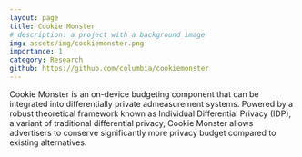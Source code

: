 ```yaml
---
layout: page
title: Cookie Monster
# description: a project with a background image
img: assets/img/cookiemonster.png
importance: 1
category: Research
github: https://github.com/columbia/cookiemonster
---
```


Cookie Monster is an on-device budgeting component that can be integrated into differentially private admeasurement systems. Powered by a robust theoretical framework known as Individual Differential Privacy
(IDP), a variant of traditional differential privacy, Cookie Monster allows advertisers to conserve significantly
more privacy budget compared to existing alternatives.
